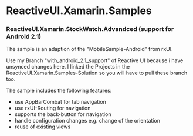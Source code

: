 ReactiveUI.Xamarin.Samples
==========================

### ReactiveUI.Xamarin.StockWatch.Advandced (support for Android 2.1)
The sample is an adaption of the "MobileSample-Android" from rxUI.

Use my Branch "with_android_2.1_support" of Reactive UI because
i have unsynced changes here. 
I linked the Projects in the ReactiveUI.Xamarin.Samples-Solution so 
you will have to pull these branch too.

The sample includes the following features:

- use AppBarCombat for tab navigation
- use rxUI-Routing for navigation
- supports the back-button for navigation
- handle configuration changes e.g. change of the orientation
- reuse of existing views
